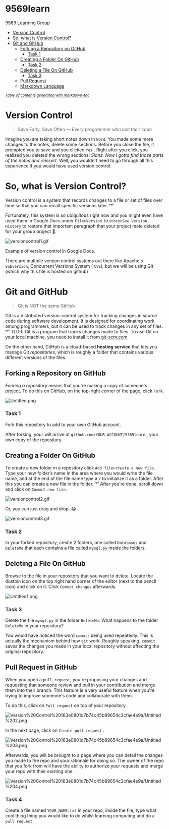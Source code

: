 # 9569learn
9569 Learning Group

- [Version Control](#version-control)
- [So, what is Version Control?](#so--what-is-version-control-)
- [Git and GitHub](#git-and-github)
  * [Forking a Repository on GitHub](#forking-a-repository-on-github)
    + [Task 1](#task-1)
  * [Creating a Folder On GitHub](#creating-a-folder-on-github)
    + [Task 2](#task-2)
  * [Deleting a File On GitHub](#deleting-a-file-on-github)
    + [Task 3](#task-3)
  * [Pull Request](#pull-request)
  * [Markdown Language](#markdown-language)

<small><i><a href='http://ecotrust-canada.github.io/markdown-toc/'>Table of contents generated with markdown-toc</a></i></small>

# Version Control

> Save Early, Save Often — *Every programmer who lost their code*

Imagine you are taking short notes down in `Word`. You made some more changes to the notes, delete some sections. Before you close the file, it prompted you to save and you clicked `Yes` . Right after you click, you realized you deleted the wrong sections! *Sianz. Now I gotta find those parts of the notes and reinsert.* Well, you wouldn't need to go through all this experience if you would have used version control.

# So, what is Version Control?

Version control is a system that records changes to a file or set of files over time so that you can recall specific versions later. ʳᵉᶠ 

Fortunately, this system is so ubiquitous right now and you might even have used them in Google Docs under `File>Version History>See Version History` to restore that important paragraph that your project mate deleted for your group project 🤣.

![versioncontrol1.gif](versioncontrol1.gif)

Example of version control in Google Docs. 

There are multiple version control systems out there like Apache's `Subversion`, Concurrent Versions System ( `CVS`), but we will be using Git (which why this file is hosted on github) 

# Git and GitHub

> Git is NOT the same  GitHub

Git is a distributed version-control system for tracking changes in source code during software development. It is designed for coordinating work among programmers, but it can be used to track changes in any set of files. ʳᵉᶠ TLDR: Git is a program that tracks changes made to files. To use Git on your local machine, you need to install it from [git-scm.com](http://git-scm.com).

On the other hand, GitHub is a cloud-based **hosting service** that lets you manage Git *repositories*, which is roughly a folder that contains various different versions of the files.

## Forking a Repository on GitHub

*Forking a repository* means that you're making a copy of someone's project. To do this on GitHub, on the top-right corner of the page, click `Fork`. 

![Untitled.png](Untitled.png)

### Task 1

Fork this repository to add to your own GitHub account. 

After forking, your will arrive at `github.com/YOUR_ACCOUNT/9569learn` , your own copy of the repository.

## Creating a Folder On GitHub

To create a new folder in a repository click `Add file>create a new file`. Type your new folder’s name in the area where you would write the file name, and at the end of the file name type a `/` to initialize it as a folder. After this you can create a new file in the folder. ʳᵉᶠ After you're done, scroll down and click on `Commit new file`.

![versioncontrol2.gif](versioncontrol2.gif)

Or, you can just drag and drop. 😂. 

![versioncontrol3.gif](versioncontrol3.gif)

### Task 2

In your forked repository, create 2 folders, one called `Databases` and `DeleteMe` that each contains a file called `mysql.py` inside the folders. 

## Deleting a File On GitHub

Browse to the file in your repository that you want to delete. Locate the dustbin icon on the top right hand corner of the editor (next to the pencil icon) and click on it. Click `Commit changes` afterwards.

![Untitled1.png](Untitled1.png)

### Task 3

Delete the file `mysql.py` in the folder `DeleteMe`. What happens to the folder `DeleteMe` in your repository?

You would have noticed the word `commit` being used repeatedly. This is actually the mechanism behind how `git` work. Roughly speaking, `commit`  saves the changes you made in your local repository without affecting the original repository.

## Pull Request in GitHub

When you open a `pull request`, you're proposing your changes and requesting that someone review and pull in your contribution and merge them into their branch. This feature is a very useful feature when you're trying to improve someone's code and collaborate with them. 

To do this, click on `Pull request` on top of your repository. 

![Version%20Control%20163e0801d7b74c45b99654c3cfae4e9a/Untitled%202.png](Version%20Control%20163e0801d7b74c45b99654c3cfae4e9a/Untitled%202.png)

In the next page, click on `Create pull request` .

![Version%20Control%20163e0801d7b74c45b99654c3cfae4e9a/Untitled%203.png](Version%20Control%20163e0801d7b74c45b99654c3cfae4e9a/Untitled%203.png)

Afterwards, you will be brought to a page where you can detail the changes you made to the repo and your rationale for doing so. The owner of the repo that you fork from will have the ability to authorize your requests and merge your repo with their existing one.  

![Version%20Control%20163e0801d7b74c45b99654c3cfae4e9a/Untitled%204.png](Version%20Control%20163e0801d7b74c45b99654c3cfae4e9a/Untitled%204.png)

### Task 4

Create a file named `YOUR_NAME.txt` in your repo, inside the file, type what cool thing thing you would like to do whilst learning computing and do a `pull request`.
